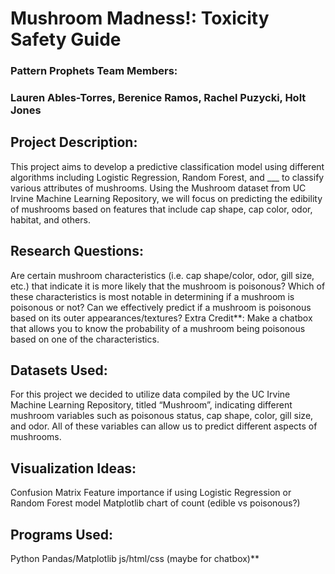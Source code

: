 # Mushroom Madness!: Toxicity Safety Guide 
### Pattern Prophets Team Members: 
### Lauren Ables-Torres, Berenice Ramos, Rachel Puzycki, Holt Jones

###

## Project Description: 
This project aims to develop a predictive classification model using different algorithms including Logistic Regression, Random Forest, and ___ to classify various attributes of mushrooms. Using the Mushroom dataset from UC Irvine Machine Learning Repository, we will focus on predicting the edibility of mushrooms based on features that include cap shape, cap color, odor, habitat, and others.

## Research Questions:
Are certain mushroom characteristics (i.e. cap shape/color, odor, gill size, etc.) that indicate it is more likely that the mushroom is poisonous? 
Which of these characteristics is most notable in determining if a mushroom is poisonous or not?
Can we effectively predict if a mushroom is poisonous based on its outer appearances/textures?
Extra Credit**: Make a chatbox that allows you to know the probability of a mushroom being poisonous based on one of the characteristics.

## Datasets Used: 
For this project we decided to utilize data compiled by the UC Irvine Machine Learning Repository, titled “Mushroom”, indicating different mushroom variables such as poisonous status, cap shape, color, gill size, and odor. All of these variables can allow us to predict different aspects of mushrooms.

## Visualization Ideas:
Confusion Matrix
Feature importance if using Logistic Regression or Random Forest model
Matplotlib chart of count (edible vs poisonous?)

## Programs Used:
Python Pandas/Matplotlib
js/html/css (maybe for chatbox)**
